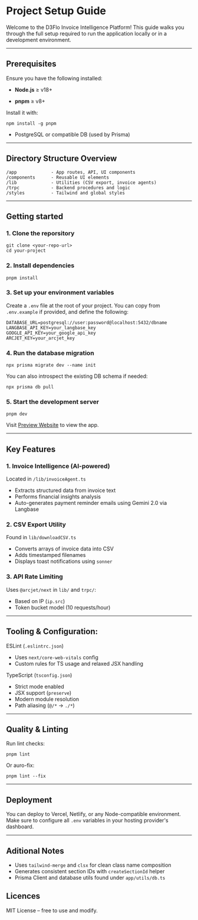 # Project Setup Guide

Welcome to the D3Flo Invoice Intelligence Platform! This guide walks you through the full setup required to run the application locally or in a development environment.

--- 
## Prerequisites
Ensure you have the following installed:

*  **Node.js** ≥ v18+

*  **pnpm** ≥ v8+

Install it with:
```
npm install -g pnpm
```

* PostgreSQL or compatible DB (used by Prisma)
---
## Directory Structure Overview

```
/app             - App routes, API, UI components
/components      - Reusable UI elements
/lib             - Utilities (CSV export, invoice agents)
/trpc            - Backend procedures and logic
/styles          - Tailwind and global styles
```
---

## Getting started
### 1. Clone the reporsitory
```
git clone <your-repo-url>
cd your-project
```
### 2. Install dependencies
```
pnpm install
```
### 3. Set up your environment variables
Create a `.env` file at the root of your project. You can copy from `.env.example` if provided, and define the following:
```
DATABASE_URL=postgresql://user:password@localhost:5432/dbname
LANGBASE_API_KEY=your_langbase_key
GOOGLE_API_KEY=your_google_api_key
ARCJET_KEY=your_arcjet_key
```
### 4. Run the database migration
```
npx prisma migrate dev --name init
```
You can also introspect the existing DB schema if needed:
```
npx prisma db pull
```
### 5. Start the development server
```
pnpm dev
```

Visit [Preview Website](http://localhost:3000) to view the app.

---

## Key Features
### 1. Invoice Intelligence (AI-powered)
Located in `/lib/invoiceAgent.ts`

* Extracts structured data from invoice text
* Performs financial insights analysis
* Auto-generates payment reminder emails using Gemini 2.0 via Langbase

### 2. CSV Export Utility
Found in `lib/downloadCSV.ts`

* Converts arrays of invoice data into CSV
* Adds timestamped filenames
* Displays toast notifications using `sonner`

### 3. API Rate Limiting
Uses `@arcjet/next` in `lib/` and `trpc/`:
* Based on IP (`ip.src`)
* Token bucket model (10 requests/hour)

---
## Tooling & Configuration:
ESLint (`.eslintrc.json`)
* Uses `next/core-web-vitals` config
* Custom rules for TS usage and relaxed JSX handling

TypeScript (`tsconfig.json`)
* Strict mode enabled
* JSX support (`preserve`)
* Modern module resolution
* Path aliasing (`@/*` → `./*`)

---
## Quality & Linting
Run lint checks:
```
pnpm lint
```

Or auro-fix:
```
pnpm lint --fix
```

---
## Deployment

You can deploy to Vercel, Netlify, or any Node-compatible environment. Make sure to configure all `.env` variables in your hosting provider's dashboard.

---

## Aditional Notes
* Uses `tailwind-merge` and `clsx` for clean class name composition
* Generates consistent section IDs with `createSectionId` helper
* Prisma Client and database utils found under `app/utils/db.ts`

## Licences
MIT License – free to use and modify.